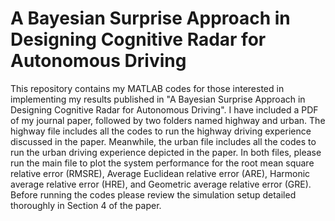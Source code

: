 # A Bayesian Surprise Approach in Designing Cognitive Radar for Autonomous Driving

This repository contains my MATLAB codes for those interested in implementing my results published in "A Bayesian Surprise Approach in Designing Cognitive Radar for Autonomous Driving". I have included a PDF of my journal paper, followed by two folders named highway and urban. The highway file includes all the codes to run the highway driving experience discussed in the paper. Meanwhile, the urban file includes all the codes to run the urban driving experience depicted in the paper. In both files, please run the main file to plot the system performance for the root mean square relative error (RMSRE), Average Euclidean relative error (ARE), Harmonic average relative error (HRE), and Geometric average relative error (GRE). Before running the codes please review the simulation setup detailed thoroughly in Section 4 of the paper.
